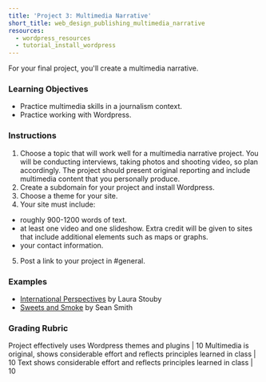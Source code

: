```yaml
---
title: 'Project 3: Multimedia Narrative'
short_title: web_design_publishing_multimedia_narrative
resources:
  - wordpress_resources
  - tutorial_install_wordpress
---
```


For your final project, you'll create a multimedia narrative.

### Learning Objectives

- Practice multimedia skills in a journalism context.
- Practice working with Wordpress.

### Instructions

1. Choose a topic that will work well for a multimedia narrative project. You will be conducting interviews, taking photos and shooting video, so plan accordingly. The project should present original reporting and include multimedia content that you personally produce.
2. Create a subdomain for your project and install Wordpress.
3. Choose a theme for your site.
4. Your site must include:
  - roughly 900-1200 words of text.
  - at least one video and one slideshow. Extra credit will be given to sites that include additional elements such as maps or graphs.
  - your contact information.
5. Post a link to your project in #general.

### Examples

- [International Perspectives](/assets/example_projects/international_perspective/index.htm) by Laura Stouby
- [Sweets and Smoke](http://inletters.com/hosted_sites/examples/bbq/) by Sean Smith

### Grading Rubric

Project effectively uses Wordpress themes and plugins | 10
Multimedia is original, shows considerable effort and reflects principles learned in class | 10
Text shows considerable effort and reflects principles learned in class | 10
